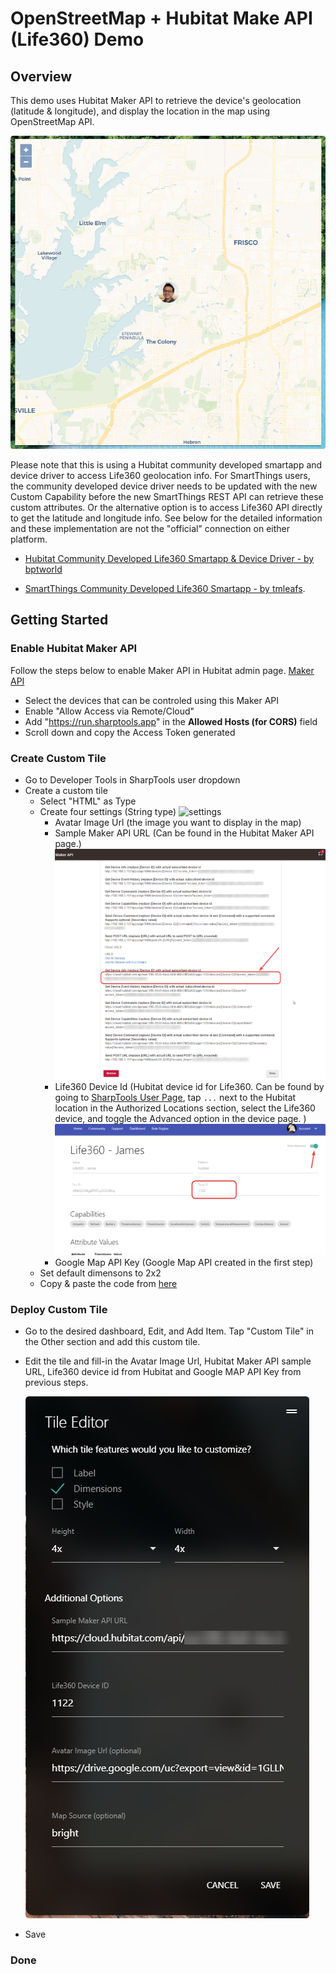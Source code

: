 # OpenStreetMap + Hubitat Make API (Life360) Demo

## Overview

This demo uses Hubitat Maker API to retrieve the device's geolocation (latitude & longitude), and display the location in the map using OpenStreetMap API.

![Quick View](/Google%20Map%20Demo/assets/live_map_tile.png)

Please note that this is using a Hubitat community developed smartapp and device driver to access Life360 geolocation info. For SmartThings users, the community developed device driver needs to be updated with the new Custom Capability before the new SmartThings REST API can retrieve these custom attributes. Or the alternative option is to access Life360 API directly to get the latitude and longitude info. See below for the detailed information and these implementation are not the "official" connection on either platform.

* [Hubitat Community Developed Life360 Smartapp & Device Driver - by bptworld](https://github.com/bptworld/Hubitat/tree/master/Ported)

* [SmartThings Community Developed Life360 Smartapp - by tmleafs](https://github.com/tmleafs/life360-smartthings-refresh/tree/master/smartapps/tmleafs/life360-connect.src).


## Getting Started

### Enable Hubitat Maker API 
Follow the steps below to enable Maker API in Hubitat admin page.
[Maker API](https://docs.hubitat.com/index.php?title=Maker_API)
* Select the devices that can be controled using this Maker API
* Enable "Allow Access via Remote/Cloud"
* Add "https://run.sharptools.app" in the **Allowed Hosts (for CORS)** field
* Scroll down and copy the Access Token generated

### Create Custom Tile
* Go to Developer Tools in SharpTools user dropdown
* Create a custom tile
    * Select "HTML" as Type
    * Create four settings (String type)
    ![settings](/Google%20Map%20Demo/assets/tile_settings.png)
        * Avatar Image Url (the image you want to display in the map)
        * Sample Maker API URL (Can be found in the Hubitat Maker API page.)
          ![smaple_url](/Google%20Map%20Demo/assets/sample_cloud_url.png)
        * Life360 Device Id (Hubitat device id for Life360. Can be found by going to [SharpTools User Page](https://sharptools.io/user), tap `...` next to the Hubitat location in the Authorized Locations section, select the Life360 device, and toggle the Advanced option in the device page. )
          ![settings](/Google%20Map%20Demo/assets/find_device_id.png)
        * Google Map API Key (Google Map API created in the first step)          
    * Set default dimensons to 2x2
    * Copy & paste the code from [here](/Google%20Map%20Demo/source.html)

### Deploy Custom Tile
* Go to the desired dashboard, Edit, and Add Item. Tap "Custom Tile" in the Other section and add this custom tile.

* Edit the tile and fill-in the Avatar Image Url, Hubitat Maker API sample URL, Life360 device id from Hubitat and Google MAP API Key from previous steps. 

  ![Edit custom tile](/Google%20Map%20Demo/assets/tile_editor.png)

* Save


### Done
